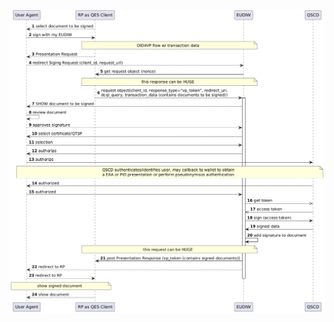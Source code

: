 ![Alt text](https://github.com/tlodderstedt/eudiw_advanced/blob/main/out/qes/eudiw_is_sca/oid4vp/qes_as_vp/qes_as_vp.png "QES with OpenID4VP transaction data")